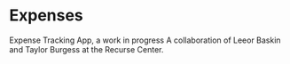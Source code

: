 # Expenses
Expense Tracking App, a work in progress
A collaboration of Leeor Baskin and Taylor Burgess at the Recurse Center.
